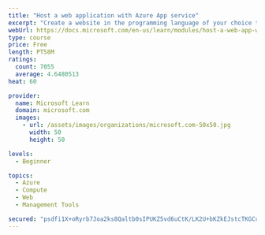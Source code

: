 ```yaml
---
title: "Host a web application with Azure App service"
excerpt: "Create a website in the programming language of your choice through the hosted web app platform in Azure App Service."
webUrl: https://docs.microsoft.com/en-us/learn/modules/host-a-web-app-with-azure-app-service/
type: course
price: Free
length: PT58M
ratings:
  count: 7055
  average: 4.6480513
heat: 60

provider:
  name: Microsoft Learn
  domain: microsoft.com
  images:
    - url: /assets/images/organizations/microsoft.com-50x50.jpg
      width: 50
      height: 50

levels:
  - Beginner

topics:
  - Azure
  - Compute
  - Web
  - Management Tools

secured: "psdfi1X+oRyrb7Joa2ks8Qaltb0sIPUKZ5vd6uCtK/LK2U+bKZkEJstcTKGCuA19M+JqqF5WChW7kPtepXSNgtmxIMtUB624BqlYPG4fLDbd7WRAZ+0w84F3Al3I+GnFMgDHmgJgm16aja9mnROFbWMevFrCYi4WpiSuEtElG6cs07NVuNsL34FkoXc12kor6X5A+PorekXNb900YliHK7mDi8ilucN8a6oD7Bi0I+hzvVqKCU5VUAiMnwtjsyxeNQV5DCEj+uc3mBPL9XKdZEli3OWm3xajTsttc0XzHzXGmW3TI3HbCixskwLNUHaRVg9yeu5meE3uF1QCFeiKs4vaEJoZ+uIAeCWXL1ZHD/+A2pIk3V3rDJqeOKtMVjvRHobmG9eX2Ot0m5mYdZyv3EqzXbm5OdWV4mZUTxPXQxg=;qAjol9YxfX+q5jhHLFNwMQ=="
---
```


